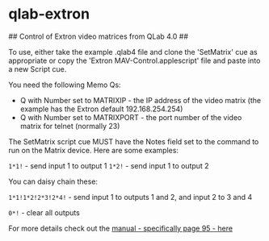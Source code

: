 # qlab-extron #
## Control of Extron video matrices from QLab 4.0 ##

To use, either take the example .qlab4 file and clone the 'SetMatrix' cue as appropriate or copy the 'Extron MAV-Control.applescript' file and paste into a new Script cue.

You need the following Memo Qs:

* Q with Number set to MATRIXIP - the IP address of the video matrix (the example has the Extron default 192.168.254.254)
* Q with Number set to MATRIXPORT - the port number of the video matrix for telnet (normally 23)

The SetMatrix script cue MUST have the Notes field set to the command to run on the Matrix device.  Here are some examples:

`1*1!` - send input 1 to output 1
`1*2!` - send input 1 to output 2

You can daisy chain these:

`1*1!1*2!2*3!2*4!` - send input 1 to outputs 1 and 2, and input 2 to 3 and 4

`0*!` - clear all outputs

For more details check out the [manual - specifically page 95 - here](https://www.extron.com/download/files/userman/68-521-20_E.pdf)

